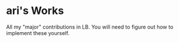 # ari's Works
All my "major" contributions in LB. You will need to figure out how to implement these yourself.